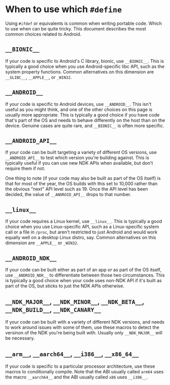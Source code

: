 # When to use which `#define`

Using `#ifdef` or equivalents is common when writing portable code. Which to use
when can be quite tricky. This document describes the most common choices
related to Android.

## `__BIONIC__`

If your code is specific to Android's C library, bionic, use `__BIONIC__`. This
is typically a good choice when you use Android-specific libc API, such as the
system property functions. Common alternatives on this dimension are `__GLIBC__`,
`__APPLE__`, or `_WIN32`.

## `__ANDROID__`

If your code is specific to Android devices, use `__ANDROID__`. This isn't
useful as you might think, and one of the other choices on this page is usually
more appropriate. This is typically a good choice if you have code that's part
of the OS and needs to behave differently on the host than on the device.
Genuine cases are quite rare, and `__BIONIC__` is often more specific.

## `__ANDROID_API__`

If your code can be built targeting a variety of different OS versions, use
`__ANDROID_API__` to test which version you're building against. This is
typically useful if you can use new NDK APIs when available, but don't require
them if not.

One thing to note (if your code may also be built as part of the OS itself) is
that for most of the year, the OS builds with this set to 10,000 rather than the
obvious "next" API level such as 19. Once the API level has been decided, the
value of `__ANDROID_API__` drops to that number.

## `__linux__`

If your code requires a Linux kernel, use `__linux__`. This is typically a good
choice when you use Linux-specific API, such as a Linux-specific system call or
a file in `/proc`, but aren't restricted to just Android and would work equally
well on a desktop Linux distro, say. Common alternatives on this dimension
are `__APPLE__` or `_WIN32`.

## `__ANDROID_NDK__`

If your code can be built either as part of an app _or_ as part of the OS
itself, use `__ANDROID_NDK__` to differentiate between those two circumstances.
This is typically a good choice when your code uses non-NDK API if it's built as
part of the OS, but sticks to just the NDK APIs otherwise.

## `__NDK_MAJOR__`, `__NDK_MINOR__`, `__NDK_BETA__`, `__NDK_BUILD__`, `__NDK_CANARY__`

If your code can be built with a variety of different NDK versions, and needs to
work around issues with some of them, use these macros to detect the versinon of
the NDK you're being built with. Usually only `__NDK_MAJOR__` will be necessary.

## `__arm__`, `__aarch64__`, `__i386__`, `__x86_64__`

If your code is specific to a particular processor architecture, use these
macros to conditionally compile. Note that the ABI usually called `arm64` uses
the macro `__aarch64__` and the ABI usually called `x86` uses `__i386__`.
